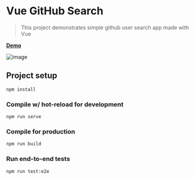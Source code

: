 # Vue GitHub Search

> This project demonstrates simple github user search app made with Vue

[**Demo**](https://vitalyemelyanov.github.io/vue-github-search-demo/)

![image](https://habrastorage.org/webt/dm/qf/he/dmqfheniepjgrzdnkmzfrestim4.gif)

## Project setup
```
npm install
```

### Compile w/ hot-reload for development
```
npm run serve
```

### Compile for production
```
npm run build
```

### Run end-to-end tests
```
npm run test:e2e
```
